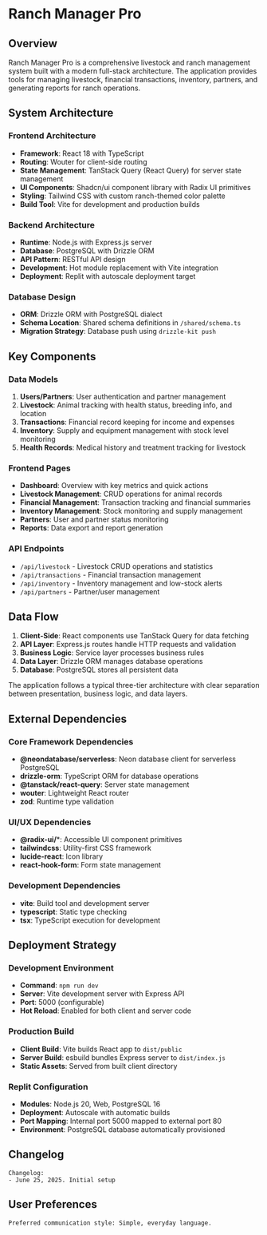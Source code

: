 # Ranch Manager Pro

## Overview

Ranch Manager Pro is a comprehensive livestock and ranch management system built with a modern full-stack architecture. The application provides tools for managing livestock, financial transactions, inventory, partners, and generating reports for ranch operations.

## System Architecture

### Frontend Architecture
- **Framework**: React 18 with TypeScript
- **Routing**: Wouter for client-side routing
- **State Management**: TanStack Query (React Query) for server state management
- **UI Components**: Shadcn/ui component library with Radix UI primitives
- **Styling**: Tailwind CSS with custom ranch-themed color palette
- **Build Tool**: Vite for development and production builds

### Backend Architecture
- **Runtime**: Node.js with Express.js server
- **Database**: PostgreSQL with Drizzle ORM
- **API Pattern**: RESTful API design
- **Development**: Hot module replacement with Vite integration
- **Deployment**: Replit with autoscale deployment target

### Database Design
- **ORM**: Drizzle ORM with PostgreSQL dialect
- **Schema Location**: Shared schema definitions in `/shared/schema.ts`
- **Migration Strategy**: Database push using `drizzle-kit push`

## Key Components

### Data Models
1. **Users/Partners**: User authentication and partner management
2. **Livestock**: Animal tracking with health status, breeding info, and location
3. **Transactions**: Financial record keeping for income and expenses
4. **Inventory**: Supply and equipment management with stock level monitoring
5. **Health Records**: Medical history and treatment tracking for livestock

### Frontend Pages
- **Dashboard**: Overview with key metrics and quick actions
- **Livestock Management**: CRUD operations for animal records
- **Financial Management**: Transaction tracking and financial summaries
- **Inventory Management**: Stock monitoring and supply management
- **Partners**: User and partner status monitoring
- **Reports**: Data export and report generation

### API Endpoints
- `/api/livestock` - Livestock CRUD operations and statistics
- `/api/transactions` - Financial transaction management
- `/api/inventory` - Inventory management and low-stock alerts
- `/api/partners` - Partner/user management

## Data Flow

1. **Client-Side**: React components use TanStack Query for data fetching
2. **API Layer**: Express.js routes handle HTTP requests and validation
3. **Business Logic**: Service layer processes business rules
4. **Data Layer**: Drizzle ORM manages database operations
5. **Database**: PostgreSQL stores all persistent data

The application follows a typical three-tier architecture with clear separation between presentation, business logic, and data layers.

## External Dependencies

### Core Framework Dependencies
- **@neondatabase/serverless**: Neon database client for serverless PostgreSQL
- **drizzle-orm**: TypeScript ORM for database operations
- **@tanstack/react-query**: Server state management
- **wouter**: Lightweight React router
- **zod**: Runtime type validation

### UI/UX Dependencies
- **@radix-ui/***: Accessible UI component primitives
- **tailwindcss**: Utility-first CSS framework
- **lucide-react**: Icon library
- **react-hook-form**: Form state management

### Development Dependencies
- **vite**: Build tool and development server
- **typescript**: Static type checking
- **tsx**: TypeScript execution for development

## Deployment Strategy

### Development Environment
- **Command**: `npm run dev`
- **Server**: Vite development server with Express API
- **Port**: 5000 (configurable)
- **Hot Reload**: Enabled for both client and server code

### Production Build
- **Client Build**: Vite builds React app to `dist/public`
- **Server Build**: esbuild bundles Express server to `dist/index.js`
- **Static Assets**: Served from built client directory

### Replit Configuration
- **Modules**: Node.js 20, Web, PostgreSQL 16
- **Deployment**: Autoscale with automatic builds
- **Port Mapping**: Internal port 5000 mapped to external port 80
- **Environment**: PostgreSQL database automatically provisioned

## Changelog
```
Changelog:
- June 25, 2025. Initial setup
```

## User Preferences
```
Preferred communication style: Simple, everyday language.
```